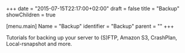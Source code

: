 +++
date = "2015-07-15T22:17:00+02:00"
draft = false
title = "Backup"
showChildren = true

[menu.main]
Name = "Backup"
identifier = "Backup"
parent = ""
+++

Tutorials for backing up your server to (S)FTP, Amazon S3, CrashPlan, Local-rsnapshot and more.
